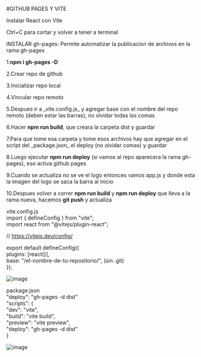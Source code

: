 #GITHUB PAGES Y VITE

Instalar React con Vite

Ctrl+C para cortar y volver a tener a terminal

INSTALAR gh-pages: Permite automatizar la publicacion de archivos en la rama gh-pages

1.**npm i gh-pages -D**  

2.Crear repo de github  

3.Inicializar repo local  

4.Vincular repo remoto  

5.Despues ir a \_vite.config.js\_ y agregar base con el nombre del repo remoto (deben estar las barras), no olvidar todas las comas  

6.Hacer **npm run build**, que creara la carpeta dist y guardar  

7.Para que tome esa carpeta y tome esos archivos hay que agregar en el script del \_package.json\_ el deploy (no olvidar comas) y guardar  

8.Luego ejecutar **npm run deploy** (si vamos al repo aparecera la rama gh-pages), eso activa github pages 

9.Cuando se actualiza no se ve el logo entonces vamos app.js y donde esta la imagen del logo se saca la barra al inicio  

10.Despues volver a correr **npm run build** y **npm run deploy** que lleva a la rama nueva, hacemos **git push** y actualiza

vite.config.js  
import { defineConfig } from "vite";  
import react from "@vitejs/plugin-react";  

// https://vitejs.dev/config/  

export default defineConfig({  
    plugins: [react()],  
    base: "/el-nombre-de-tu-repositorio/", (sin .git)  
});

![image](https://github.com/verobaires/react-vite-githubpages/assets/34665102/0346268e-f54d-4d97-965a-d78f6f00f5f5)

package.json  
"deploy": "gh-pages -d dist"  
"scripts": {  
    "dev": "vite",  
        "build": "vite build",  
        "preview": "vite preview",  
        "deploy": "gh-pages -d dist"  
    }  

![image](https://github.com/verobaires/react-vite-githubpages/assets/34665102/bb59722f-5204-47df-90d0-6368762dd94d)
